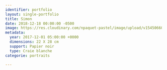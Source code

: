 ```yaml
---
identifier: portfolio
layout: single-portfolio
title: Simon
date: 2018-12-18 00:00:00 -0500
image: https://res.cloudinary.com/npaquet-pastel/image/upload/v1545066047/DSC01760-5.jpg
metadata:
  year: 2017-12-01 05:00:00 +0000
  dimensions: 22 X 28 cm
  support: Papier noir
  type: Craie blanche
categorie: portraits

---
```

